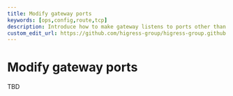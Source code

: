 ```yaml
---
title: Modify gateway ports
keywords: [ops,config,route,tcp]
description: Introduce how to make gateway listens to ports other than 80 and 443.
custom_edit_url: https://github.com/higress-group/higress-group.github.io/blob/main/src/content/docs/latest/en/ops/how-tos/gateway-ports.md
---
```


# Modify gateway ports

TBD